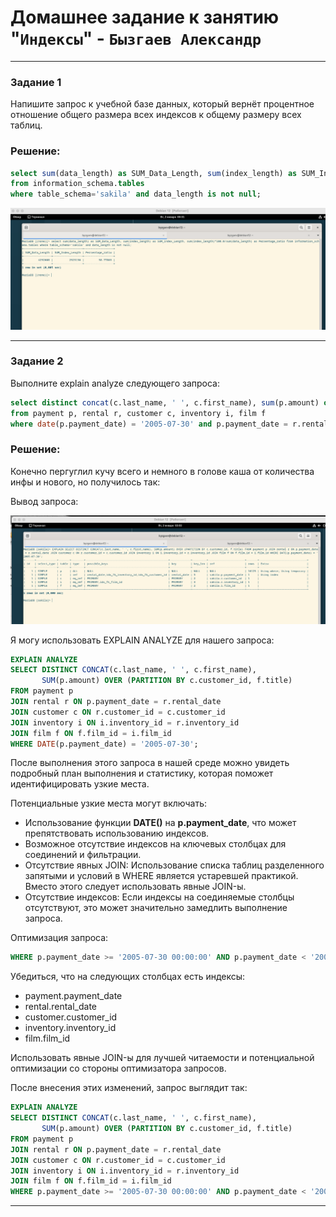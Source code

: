 # Домашнее задание к занятию "`Индексы`" - `Бызгаев Александр`

---

### Задание 1

Напишите запрос к учебной базе данных, который вернёт процентное отношение общего размера всех индексов к общему размеру всех таблиц.

### Решение:

```sql
select sum(data_length) as SUM_Data_Length, sum(index_length) as SUM_Index_Length, sum(index_length)*100.0/sum(data_length) as Persentage_ratio
from information_schema.tables
where table_schema='sakila' and data_length is not null;
```

![image](https://github.com/Byzgaev-I/Index/blob/main/Index%20-1.png)

---

### Задание 2

Выполните explain analyze следующего запроса:

```sql
select distinct concat(c.last_name, ' ', c.first_name), sum(p.amount) over (partition by c.customer_id, f.title)
from payment p, rental r, customer c, inventory i, film f
where date(p.payment_date) = '2005-07-30' and p.payment_date = r.rental_date and r.customer_id = c.customer_id and i.inventory_id = r.inventory_id
```

### Решение:

Конечно пергуглил кучу всего и немного в голове каша от количества инфы и нового, но получилось так:

Вывод запроса:

![image](https://github.com/Byzgaev-I/Index/blob/main/Index%20-2.png)

Я могу использовать EXPLAIN ANALYZE для нашего запроса:

```sql
EXPLAIN ANALYZE
SELECT DISTINCT CONCAT(c.last_name, ' ', c.first_name),
       SUM(p.amount) OVER (PARTITION BY c.customer_id, f.title)
FROM payment p
JOIN rental r ON p.payment_date = r.rental_date
JOIN customer c ON r.customer_id = c.customer_id
JOIN inventory i ON i.inventory_id = r.inventory_id
JOIN film f ON f.film_id = i.film_id
WHERE DATE(p.payment_date) = '2005-07-30';

```
После выполнения этого запроса в нашей среде можно увидеть подробный план выполнения и статистику, которая поможет идентифицировать узкие места.  

Потенциальные узкие места могут включать:  

 - Использование функции **DATE()** на **p.payment_date**, что может препятствовать использованию индексов.  
 - Возможное отсутствие индексов на ключевых столбцах для соединений и фильтрации.
 - Отсутствие явных JOIN: Использование списка таблиц разделенного запятыми и условий в WHERE является устаревшей практикой. Вместо этого следует использовать явные JOIN-ы.  
 - Отсутствие индексов: Если индексы на соединяемые столбцы отсутствуют, это может значительно замедлить выполнение запроса.  
  
Оптимизация запроса:

```sql
WHERE p.payment_date >= '2005-07-30 00:00:00' AND p.payment_date < '2005-07-31 00:00:00'
```

Убедиться, что на следующих столбцах есть индексы:  

- payment.payment_date
- rental.rental_date
- customer.customer_id
- inventory.inventory_id
- film.film_id

Использовать явные JOIN-ы для лучшей читаемости и потенциальной оптимизации со стороны оптимизатора запросов.

После внесения этих изменений, запрос выглядит так:

```sql
EXPLAIN ANALYZE
SELECT DISTINCT CONCAT(c.last_name, ' ', c.first_name),
       SUM(p.amount) OVER (PARTITION BY c.customer_id, f.title)
FROM payment p
JOIN rental r ON p.payment_date = r.rental_date
JOIN customer c ON r.customer_id = c.customer_id
JOIN inventory i ON i.inventory_id = r.inventory_id
JOIN film f ON f.film_id = i.film_id
WHERE p.payment_date >= '2005-07-30 00:00:00' AND p.payment_date < '2005-07-31 00:00:00';

```

---






























